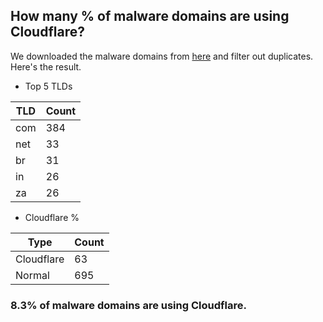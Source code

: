 ## How many % of malware domains are using Cloudflare?


We downloaded the malware domains from [here](https://urlhaus.abuse.ch) and filter out duplicates.
Here's the result.


[//]: # (start replacement)


- Top 5 TLDs

| TLD | Count |
| --- | --- |
| com | 384 |
| net | 33 |
| br | 31 |
| in | 26 |
| za | 26 |


- Cloudflare %

| Type | Count |
| --- | --- |
| Cloudflare | 63 |
| Normal | 695 |


### 8.3% of malware domains are using Cloudflare.
